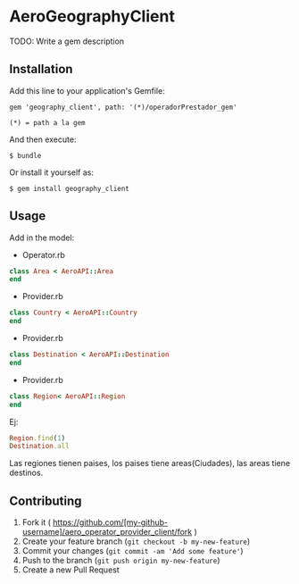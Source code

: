 # AeroGeographyClient

TODO: Write a gem description

## Installation

Add this line to your application's Gemfile:

    gem 'geography_client', path: '(*)/operadorPrestador_gem'
    
    (*) = path a la gem
    
And then execute:

    $ bundle

Or install it yourself as:

    $ gem install geography_client

## Usage
  Add in the model:
  
 
 * Operator.rb
 ```ruby
class Area < AeroAPI::Area
end
```

 * Provider.rb
  ```ruby
class Country < AeroAPI::Country
end
```

 * Provider.rb
  ```ruby
class Destination < AeroAPI::Destination
end
```

 * Provider.rb
  ```ruby
class Region< AeroAPI::Region
end
```

Ej:

  ```ruby
Region.find(1)
Destination.all

```
Las regiones tienen paises, los paises tiene areas(Ciudades), las areas tiene destinos.

## Contributing

1. Fork it ( https://github.com/[my-github-username]/aero_operator_provider_client/fork )
2. Create your feature branch (`git checkout -b my-new-feature`)
3. Commit your changes (`git commit -am 'Add some feature'`)
4. Push to the branch (`git push origin my-new-feature`)
5. Create a new Pull Request
